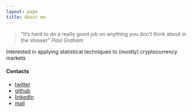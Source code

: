 ```yaml
---
layout: page
title: About me 
---
```

> "It’s hard to do a really good job on anything you don’t think
about in the shower"
*Paul Graham*

Interested in applying statistical techniques to (mostly) cryptocurrency 
markets

#### Contacts
* [twitter](https://twitter.com/mr_bovo)
* [github](https://github.com/ignazio-bovo)
* [linkedIn](https://www.linkedin.com/in/ignazio-bovo-378113177/)
* [mail](mailto:bovo.ignazio.dev@gmail.com)
